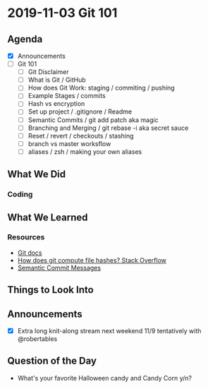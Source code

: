 # 2019-11-03 Git 101

## Agenda

- [x] Announcements
- [ ] Git 101
  - [ ] Git Disclaimer
  - [ ] What is Git / GitHub
  - [ ] How does Git Work: staging / commiting / pushing
  - [ ] Example Stages / commits
  - [ ] Hash vs encryption
  - [ ] Set up project / .gitignore / Readme
  - [ ] Semantic Commits / git add patch aka magic
  - [ ] Branching and Merging / git rebase -i aka secret sauce
  - [ ] Reset / revert / checkouts / stashing
  - [ ] branch vs master worksflow
  - [ ] aliases / zsh / making your own aliases

## What We Did

### Coding

## What We Learned

### Resources

- [Git docs](https://git-scm.com/book/en/v1/Getting-Started-Git-Basics)
- [How does git compute file hashes? Stack Overflow](https://stackoverflow.com/questions/7225313/how-does-git-compute-file-hashes#7225329)
- [Semantic Commit Messages](https://seesparkbox.com/foundry/semantic_commit_messages)

## Things to Look Into

## Announcements

- [x] Extra long knit-along stream next weekend 11/9 tentatively with @robertables

## Question of the Day

- What's your favorite Halloween candy and Candy Corn y/n?
